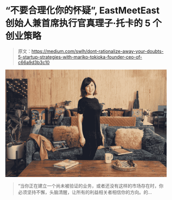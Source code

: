 # “不要合理化你的怀疑”, EastMeetEast 创始人兼首席执行官真理子·托卡的 5 个创业策略

> 原文：<https://medium.com/swlh/dont-rationalize-away-your-doubts-5-startup-strategies-with-mariko-tokioka-founder-ceo-of-c66a9d3b3c10>

![](img/faced2d3e9517c294a6381394e91dff2.png)

> “当你正在建立一个尚未被验证的业务，或者还没有这样的市场存在时，你必须坚持不懈，头脑清醒，让所有的利益相关者相信你的方向。的…